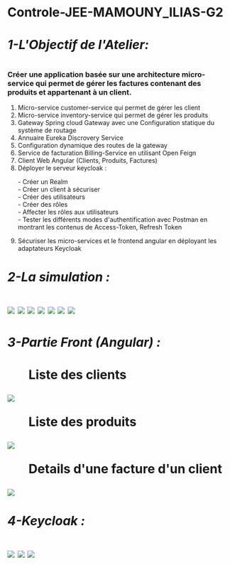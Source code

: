 # Controle-JEE-MAMOUNY_ILIAS-G2
<h1><i>1-L'Objectif de l'Atelier:</i><h1>
<h3>Créer une application basée sur une architecture micro-service qui permet de gérer les factures contenant des produits et appartenant à un client.</h3>
<ol>
  <li>Micro-service customer-service qui permet de gérer les client</li>
  <li>Micro-service inventory-service qui permet de gérer les produits</li>
  <li>Gateway Spring cloud Gateway avec une Configuration statique du système de routage</li>
  <li>Annuaire Eureka Discrovery Service</li>
  <li>Configuration dynamique des routes de la gateway</li>
  <li>Service de facturation Billing-Service en utilisant Open Feign</li>
  <li>Client Web Angular (Clients, Produits, Factures)</li>
  <li>Déployer le serveur keycloak :</li>
  <dl>
  <dt>- Créer un Realm</dt>
  <dt>- Créer un client à sécuriser</dt>
  <dt>- Créer des utilisateurs</dt>
  <dt>- Créer des rôles</dt>
  <dt>- Affecter les rôles aux utilisateurs</dt>
  <dt>- Tester les différents modes d'authentification avec Postman en montrant les contenus de Access-Token, Refresh Token</dt>
  </dl>
  <li>Sécuriser les micro-services et le frontend angular en déployant les adaptateurs Keycloak</li>
</ol>
<h1><i>2-La simulation :</i><h1>
<img src="https://user-images.githubusercontent.com/80590096/209091463-0fe25b5b-b8fe-4331-a200-0b466f0af665.PNG"/>
<img src="https://user-images.githubusercontent.com/80590096/209091588-0c40b8de-3c4d-466c-a334-74d1cd32cd69.PNG"/>  
<img src="https://user-images.githubusercontent.com/80590096/209092073-a368fc23-1777-4570-9764-2d584f1406a3.PNG"/>  
<img src="https://user-images.githubusercontent.com/80590096/209092256-7701818a-37c5-428d-b900-c5c16539141c.PNG"/>  
<img src="https://user-images.githubusercontent.com/80590096/209092280-93dda850-784c-4f6b-af2b-8b8ae3b986f0.PNG"/>  
<img src="https://user-images.githubusercontent.com/80590096/209092313-d013f233-633a-4758-938a-3662844d8216.PNG"/> 
<img src="https://user-images.githubusercontent.com/80590096/209092704-00b1f166-702e-42b9-b37f-21565e6e81ea.PNG"/>  
<h1><i>3-Partie Front (Angular) :</i><h1>
<ul>Liste des clients</ul>
<img src="https://user-images.githubusercontent.com/80590096/209116003-cf232ef6-101b-42df-9345-24611eab3d48.PNG">
<ul>Liste des produits</ul>
<img src="https://user-images.githubusercontent.com/80590096/209116024-e72c8391-6671-494f-9279-15a4d757c45d.PNG">
<ul>Details d'une facture d'un client</ul>
<img src="https://user-images.githubusercontent.com/80590096/209116954-7f01aac1-d872-4d83-81c8-b20a14ce40eb.PNG">

<h1><i>4-Keycloak :</i><h1>
<img src="https://user-images.githubusercontent.com/80590096/219802758-19ecf45e-bf99-4815-8078-c866f422254c.PNG">

<img src="https://user-images.githubusercontent.com/80590096/219804348-7e47e649-79bb-47e9-bcaf-805f399b328a.PNG">



<img src="[https://user-images.githubusercontent.com/80590096/219802758-19ecf45e-bf99-4815-8078-c866f422254c.PNG](https://user-images.githubusercontent.com/80590096/219804336-b39459f1-b239-4323-bbcc-d71a52ea24bb.PNG">


